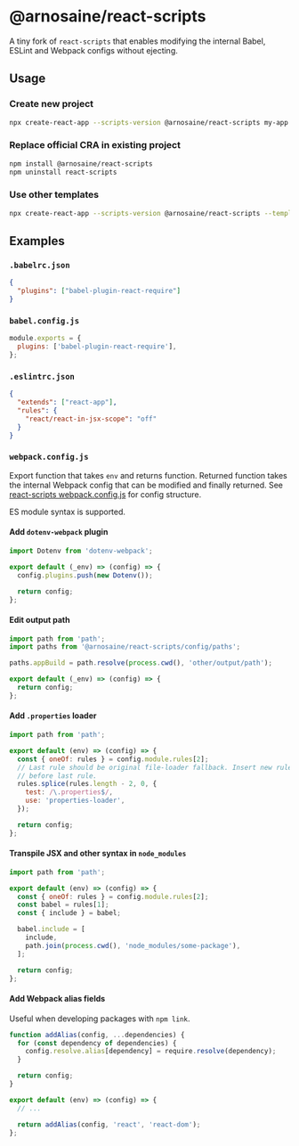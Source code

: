 # @arnosaine/react-scripts

A tiny fork of `react-scripts` that enables modifying the internal Babel, ESLint and Webpack configs without ejecting.

## Usage

### Create new project

```sh
npx create-react-app --scripts-version @arnosaine/react-scripts my-app
```

### Replace official CRA in existing project

```sh
npm install @arnosaine/react-scripts
npm uninstall react-scripts
```

### Use other templates

```sh
npx create-react-app --scripts-version @arnosaine/react-scripts --template @arnosaine/cra-template my-app
```

## Examples

### `.babelrc.json`

```json
{
  "plugins": ["babel-plugin-react-require"]
}
```

### `babel.config.js`

```js
module.exports = {
  plugins: ['babel-plugin-react-require'],
};
```

### `.eslintrc.json`

```json
{
  "extends": ["react-app"],
  "rules": {
    "react/react-in-jsx-scope": "off"
  }
}
```

### `webpack.config.js`

Export function that takes `env` and returns function. Returned function takes the internal Webpack config that can be modified and finally returned.
See [react-scripts webpack.config.js](https://github.com/facebook/create-react-app/blob/master/packages/react-scripts/config/webpack.config.js) for config structure.

ES module syntax is supported.

#### Add `dotenv-webpack` plugin

```js
import Dotenv from 'dotenv-webpack';

export default (_env) => (config) => {
  config.plugins.push(new Dotenv());

  return config;
};
```

#### Edit output path

```js
import path from 'path';
import paths from '@arnosaine/react-scripts/config/paths';

paths.appBuild = path.resolve(process.cwd(), 'other/output/path');

export default (_env) => (config) => {
  return config;
};
```

#### Add `.properties` loader

```js
import path from 'path';

export default (env) => (config) => {
  const { oneOf: rules } = config.module.rules[2];
  // Last rule should be original file-loader fallback. Insert new rules just
  // before last rule.
  rules.splice(rules.length - 2, 0, {
    test: /\.properties$/,
    use: 'properties-loader',
  });

  return config;
};
```

#### Transpile JSX and other syntax in `node_modules`

```js
import path from 'path';

export default (env) => (config) => {
  const { oneOf: rules } = config.module.rules[2];
  const babel = rules[1];
  const { include } = babel;

  babel.include = [
    include,
    path.join(process.cwd(), 'node_modules/some-package'),
  ];

  return config;
};
```

#### Add Webpack alias fields

Useful when developing packages with `npm link`.

```js
function addAlias(config, ...dependencies) {
  for (const dependency of dependencies) {
    config.resolve.alias[dependency] = require.resolve(dependency);
  }

  return config;
}

export default (env) => (config) => {
  // ...

  return addAlias(config, 'react', 'react-dom');
};
```
